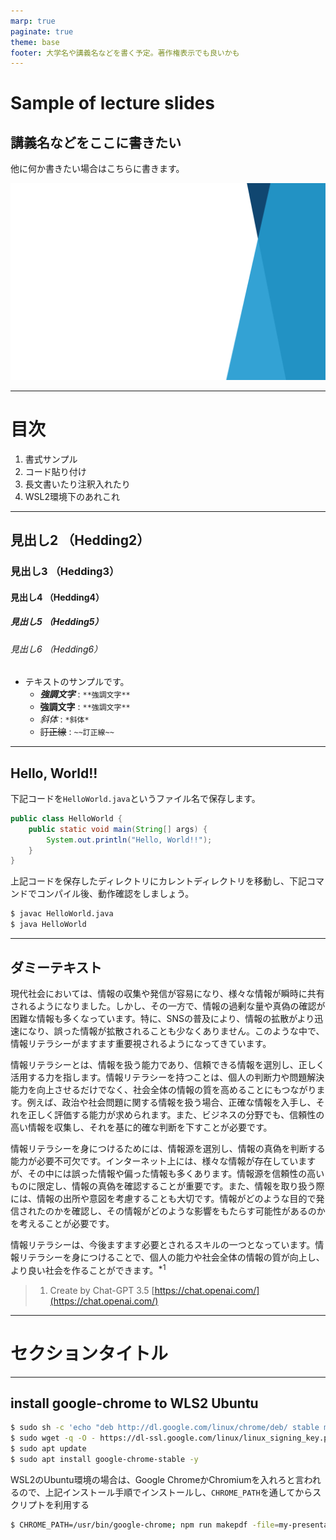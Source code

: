 ```yaml
---
marp: true
paginate: true
theme: base
footer: 大学名や講義名などを書く予定。著作権表示でも良いかも
---
```


<!--
_class: title
_paginate: false
-->


# Sample of lecture slides
## 講義名などをここに書きたい
他に何か書きたい場合はこちらに書きます。

![bg cover](images/title-bg.svg)

---

# 目次

1. 書式サンプル
2. コード貼り付け
3. 長文書いたり注釈入れたり
3. WSL2環境下のあれこれ

---
<!-- _header: 書式サンプル -->

## 見出し2 （Hedding2）
### 見出し3 （Hedding3）
#### 見出し4 （Hedding4）
##### 見出し5 （Hedding5）
###### 見出し6 （Hedding6）

- テキストのサンプルです。 
  - ***強調文字*** : `**強調文字**`
  - **強調文字** : `**強調文字**`
  - *斜体* : `*斜体*`
  - ~~訂正線~~ : `~~訂正線~~`
  
---
<!-- _header: コード貼り付け -->

## Hello, World!!

下記コードを`HelloWorld.java`というファイル名で保存します。

```java
public class HelloWorld {
    public static void main(String[] args) {
        System.out.println("Hello, World!!");
    }
}
```

上記コードを保存したディレクトリにカレントディレクトリを移動し、下記コマンドでコンパイル後、動作確認をしましょう。

```bash
$ javac HelloWorld.java
$ java HelloWorld
```


---
<!-- _header: ちょっとはみ出る長文書いたり注釈入れたり -->
## ダミーテキスト
現代社会においては、情報の収集や発信が容易になり、様々な情報が瞬時に共有されるようになりました。しかし、その一方で、情報の過剰な量や真偽の確認が困難な情報も多くなっています。特に、SNSの普及により、情報の拡散がより迅速になり、誤った情報が拡散されることも少なくありません。このような中で、情報リテラシーがますます重要視されるようになってきています。

情報リテラシーとは、情報を扱う能力であり、信頼できる情報を選別し、正しく活用する力を指します。情報リテラシーを持つことは、個人の判断力や問題解決能力を向上させるだけでなく、社会全体の情報の質を高めることにもつながります。例えば、政治や社会問題に関する情報を扱う場合、正確な情報を入手し、それを正しく評価する能力が求められます。また、ビジネスの分野でも、信頼性の高い情報を収集し、それを基に的確な判断を下すことが必要です。

情報リテラシーを身につけるためには、情報源を選別し、情報の真偽を判断する能力が必要不可欠です。インターネット上には、様々な情報が存在していますが、その中には誤った情報や偏った情報も多くあります。情報源を信頼性の高いものに限定し、情報の真偽を確認することが重要です。また、情報を取り扱う際には、情報の出所や意図を考慮することも大切です。情報がどのような目的で発信されたのかを確認し、その情報がどのような影響をもたらす可能性があるのかを考えることが必要です。

情報リテラシーは、今後ますます必要とされるスキルの一つとなっています。情報リテラシーを身につけることで、個人の能力や社会全体の情報の質が向上し、より良い社会を作ることができます。$^{*1}$

> 1. Create by Chat-GPT 3.5 [https://chat.openai.com/](https://chat.openai.com/)

---


<!--
_class: subtitle
_paginate: false
-->

# セクションタイトル

---
<!-- _header: WSL2 UbuntuはChromeから入れる -->

## install google-chrome to WLS2 Ubuntu

```bash
$ sudo sh -c 'echo "deb http://dl.google.com/linux/chrome/deb/ stable main" >> /etc/apt/sources.list.d/google-chrome.list'
$ sudo wget -q -O - https://dl-ssl.google.com/linux/linux_signing_key.pub | sudo apt-key add -
$ sudo apt update
$ sudo apt install google-chrome-stable -y
```

WSL2のUbuntu環境の場合は、Google ChromeかChromiumを入れろと言われるので、上記インストール手順でインストールし、`CHROME_PATH`を通してからスクリプトを利用する

```bash
$ CHROME_PATH=/usr/bin/google-chrome; npm run makepdf -file=my-presentation.md
```

